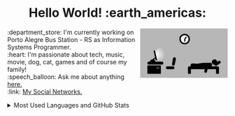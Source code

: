 <h1 align="center">Hello World! :earth_americas:</h1>

<img src="https://github.com/lucasrmagalhaes/lucasrmagalhaes/blob/master/assets/days.gif" min-width="200px" max-width="400px" width="200px" align="right" alt="Learning">

<p>
  :department_store: I'm currently working on Porto Alegre Bus Station - RS as Information Systems Programmer.<br />
  :heart: I'm passionate about tech, music, movie, dog, cat, games and of course my family!<br />
  :speech_balloon: Ask me about anything <a href="https://github.com/lucasrmagalhaes/lucasrmagalhaes/issues">here.</a><br />
  :link: <a href="https://linktr.ee/lucasrmagalhaes">My Social Networks.</a><br />
</p>

<details>
  <summary>Most Used Languages and GitHub Stats</summary>
  <div>
    <div align="left">
      <img src="https://github-readme-stats.vercel.app/api/top-langs/?username=lucasrmagalhaes&langs_count=20&layout=compact">
      <img src="https://github-readme-stats.vercel.app/api?username=lucasrmagalhaes&show_icons=true&theme=highcontrast">
    </div>
</details>
